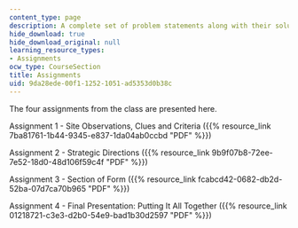 ```yaml
---
content_type: page
description: A complete set of problem statements along with their solutions.
hide_download: true
hide_download_original: null
learning_resource_types:
- Assignments
ocw_type: CourseSection
title: Assignments
uid: 9da28ede-00f1-1252-1051-ad5353d0b38c
---
```


The four assignments from the class are presented here.

Assignment 1 - Site Observations, Clues and Criteria ({{% resource_link 7ba81761-1b44-9345-e837-1da04ab0ccbd "PDF" %}})

Assignment 2 - Strategic Directions ({{% resource_link 9b9f07b8-72ee-7e52-18d0-48d106f59c4f "PDF" %}})

Assignment 3 - Section of Form ({{% resource_link fcabcd42-0682-db2d-52ba-07d7ca70b965 "PDF" %}})

Assignment 4 - Final Presentation: Putting It All Together ({{% resource_link 01218721-c3e3-d2b0-54e9-bad1b30d2597 "PDF" %}})